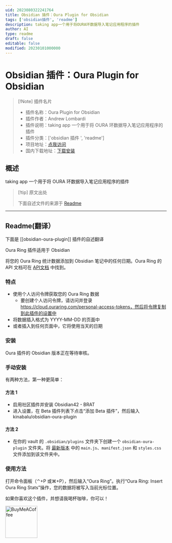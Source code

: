 ```yaml
---
uid: 2023080322241764
title: Obsidian 插件：Oura Plugin for Obsidian
tags: ['obsidian插件', 'readme']
description: taking app一个用于将OURA环数据导入笔记应用程序的插件
author: AI
type: readme
draft: false
editable: false
modified: 20230101000000
---
```


# Obsidian 插件：Oura Plugin for Obsidian

> [!Note] 插件名片
> - 插件名称：Oura Plugin for Obsidian
> - 插件作者：Andrew Lombardi
> - 插件说明：taking app 一个用于将 OURA 环数据导入笔记应用程序的插件
> - 插件分类：['obsidian 插件 ', 'readme']
> - 项目地址：[点我访问](https://github.com/kinabalu/obsidian-oura-plugin)
> - 国内下载地址：[下载安装](https://pkmer.cn/products/plugin/pluginMarket/?obsidian-oura-plugin)

## 概述

taking app 一个用于将 OURA 环数据导入笔记应用程序的插件

> [!tip] 原文出处
>
>下面自述文件的来源于 [Readme](https://ghproxy.net/https://raw.githubusercontent.com/kinabalu/obsidian-oura-plugin/master/README.md)
>

---

## Readme(翻译）

下面是 [[obsidian-oura-plugin]] 插件的自述翻译

Oura Ring 插件适用于 Obsidian

将您的 Oura Ring 统计数据添加到 Obsidian 笔记中的任何日期。Oura Ring 的 API 文档可在 [API文档](https://cloud.ouraring.com/docs) 中找到。

### 特点

- 使用个人访问令牌获取您的 Oura Ring 数据
  - 要创建个人访问令牌，请访问并登录 <https://cloud.ouraring.com/personal-access-tokens，然后将令牌复制到此插件的设置中>
- 将数据插入格式为 YYYY-MM-DD 的页面中
- 或者插入到任何页面中，它将使用当天的日期

### 安装

Oura 插件的 Obsidian 版本正在等待审核。

### 手动安装

有两种方法，第一种更简单：

#### 方法 1

- 启用社区插件并安装 Obsidian42 - BRAT
- 进入设置，在 Beta 插件列表下点击“添加 Beta 插件”，然后输入 kinabalu/obsidian-oura-plugin

#### 方法 2

- 在你的 vault 的 `.obsidian/plugins` 文件夹下创建一个 `obsidian-oura-plugin` 文件夹。将 [最新版本](https://github.com/kinabalu/obsidian-oura-plugin/releases) 中的 `main.js`、`manifest.json` 和 `styles.css` 文件添加到该文件夹中。

### 使用方法

打开命令面板（⌃+P 或⌘+P），然后输入“Oura Ring”。执行“Oura Ring: Insert Oura Ring Stats”操作，您的数据将被写入当前光标位置。

如果你喜欢这个插件，并想请我喝杯咖啡，你可以！

[<img src="https://cdn.buymeacoffee.com/buttons/v2/default-violet.png" alt="BuyMeACoffee" width="100">](https://www.buymeacoffee.com/andrewlombardi)
